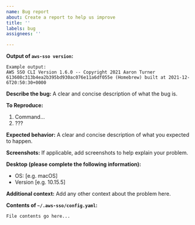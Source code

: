 ```yaml
---
name: Bug report
about: Create a report to help us improve
title: ''
labels: bug
assignees: ''

---
```


**Output of `aws-sso version`:**
```
Example output:
AWS SSO CLI Version 1.6.0 -- Copyright 2021 Aaron Turner
613608c313b4ea2b395bd930ac076e11a6df055e (Homebrew) built at 2021-12-6T20:50:30+0000
```

**Describe the bug:**
A clear and concise description of what the bug is.

**To Reproduce:**
 1. Command...
 2. ???

**Expected behavior:**
A clear and concise description of what you expected to happen.

**Screenshots:**
If applicable, add screenshots to help explain your problem.

**Desktop (please complete the following information):**
 - OS: [e.g. macOS]
 - Version [e.g. 10.15.5]

**Additional context:**
Add any other context about the problem here.

**Contents of `~/.aws-sso/config.yaml`:**
```
File contents go here...
```
